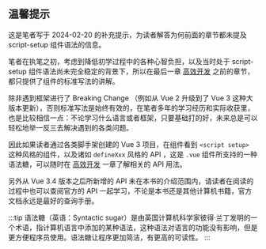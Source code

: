 ## 温馨提示

这是笔者写于 2024-02-20 的补充提示，为读者解答为何前面的章节都未提及 script-setup 组件语法的信息。

笔者在执笔之初，考虑到降低初学过程中的各种心智负担，以及当时处于 script-setup 组件语法尚未完全稳定的背景下，所以在最后一章 [高效开发](/efficient) 之前的章节，都只提供了组件的标准写法的讲解。

除非遇到框架进行了 Breaking Change （例如从 Vue 2 升级到了 Vue 3 这种大版本更新），否则标准写法是始终有效的，在笔者多年的学习经历和实际收获里，也是比较相信一点：不论学习什么语言或者框架，只要基础打的好，未来总是可以轻松地举一反三去解决遇到的各类问题。

因此如果读者通过各类脚手架创建的 Vue 3 项目，在组件看到 `<script setup>` 这种风格的组件，以及诸如 `defineXxx` 风格的 API ，这是 `.vue` 组件所支持的一种语法糖，可以随时在 [高效开发](/efficient) 一章了解相关的 API 用法。

另外从 Vue 3.4 版本之后所新增的 API 未在本书的介绍范围内，请读者在阅读的过程中也可以查阅官方的 API 一起学习，不论是本书还是其他计算机书籍，官方文档永远是最好的查询手册。

:::tip
语法糖（英语：Syntactic sugar）是由英国计算机科学家彼得·兰丁发明的一个术语，指计算机语言中添加的某种语法，这种语法对语言的功能没有影响，但是更方便程序员使用。语法糖让程序更加简洁，有更高的可读性。
:::
